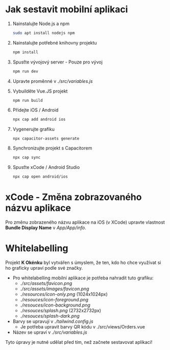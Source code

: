 # Jak sestavit mobilní aplikaci

1. Nainstalujte Node.js a npm

   ```bash
   sudo apt install nodejs npm
   ```

2. Nainstalujte potřebné knihovny projektu

    ```bash
    npm install
    ```

3. Spusťte vývojový server - Pouze pro vývoj
    ```bash
    npm run dev
    ```

4. Upravte proměnné v _./src/variables.js_

5. Vybuilděte Vue.JS projekt
    ```bash
    npm run build
    ```

6. Přidejte iOS / Android

    ```bash
    npx cap add android ios
    ```

7. Vygenerujte grafiku

    ```
    npx capacitor-assets generate
    ```

8. Synchronizujte projekt s Capacitorem

    ```bash
    npx cap sync
    ```

9. Spusťte xCode / Android Studio

    ```bash
    npx cap open android/ios
    ```
    
# xCode - Změna zobrazovaného názvu aplikace
Pro změnu zobrazeného názvu aplikace na iOS (v XCode) upravte vlastnost __Bundle Display Name__ v _App/App/info_.

# Whitelabelling 
Projekt __K Okénku__ byl vytvářen s úmyslem, že ten, kdo ho chce využívat si ho graficky upraví podle své značky.

- Pro whitelabelling mobilní aplikace je potřeba nahradit tuto grafiku:
    - _./src/assets/favicon.png_
    - _./src/assets/images/favicon.png_
    - _./resources/icon-only.png_ (1024x1024px)
    - _./resouces/icon-foreground.png_
    - _./resouces/icon-background.png_
    - _./resouces/splash.png_ (2732x2732px)
    - _./resouces/splash-dark.png_ 
- Barvy se upravují v _./tailwind.config.js_
    -    Je potřeba upravit barvy QR kódu v ./src/views/Orders.vue
- Název se upraví v _./src/variables.js_

Tyto úpravy je nutné udělat před tím, než začnete sestavovat aplikaci!